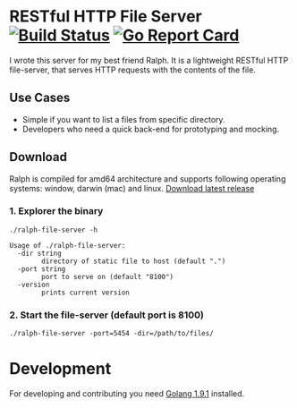 # RESTful HTTP File Server [![Build Status](https://travis-ci.org/gjerokrsteski/ralph-file-server.svg?branch=master)](https://travis-ci.org/gjerokrsteski/ralph-file-server) [![Go Report Card](https://goreportcard.com/badge/github.com/gjerokrsteski/ralph-file-server)](https://goreportcard.com/report/github.com/gjerokrsteski/ralph-file-server)
I wrote this server for my best friend Ralph. It is a lightweight RESTful HTTP file-server, 
that serves HTTP requests with the contents of the file.

## Use Cases
- Simple if you want to list a files from specific directory.
- Developers who need a quick back-end for prototyping and mocking.

## Download
Ralph is compiled for amd64 architecture and supports following operating systems: window, darwin (mac) and linux.
[Download latest release](https://github.com/gjerokrsteski/ralph-file-server/releases)

### 1. Explorer the binary

```
./ralph-file-server -h
```

```
Usage of ./ralph-file-server:
  -dir string
        directory of static file to host (default ".")
  -port string
        port to serve on (default "8100")
  -version
        prints current version

```

### 2. Start the file-server (default port is 8100)

```
./ralph-file-server -port=5454 -dir=/path/to/files/
```


# Development
For developing and contributing you need [Golang 1.9.1](https://golang.org/) installed.

